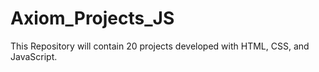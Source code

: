 # Axiom_Projects_JS
This Repository will contain 20 projects 
developed with HTML, CSS, and JavaScript. 